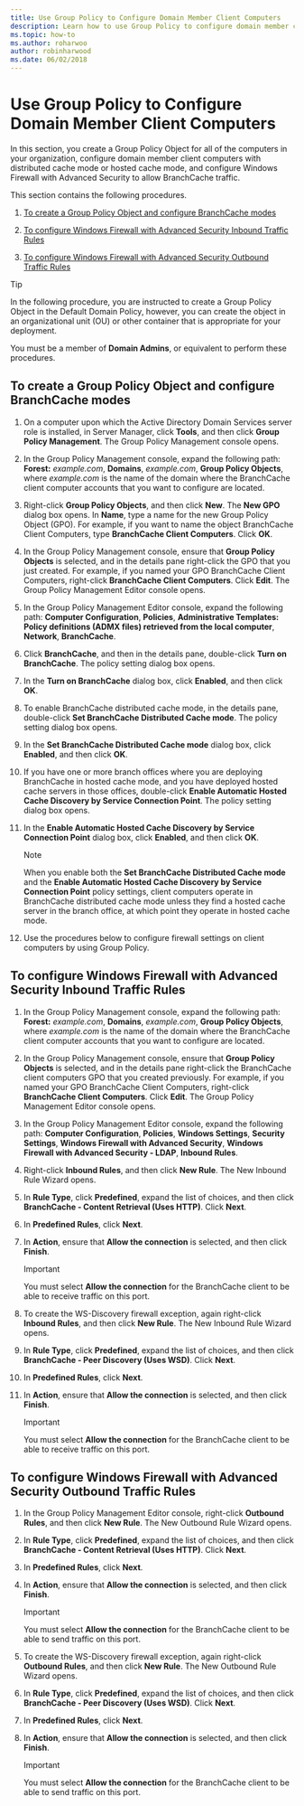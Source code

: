 ```yaml
---
title: Use Group Policy to Configure Domain Member Client Computers
description: Learn how to use Group Policy to configure domain member client computers.
ms.topic: how-to
ms.author: roharwoo
author: robinharwood
ms.date: 06/02/2018
---
```

# Use Group Policy to Configure Domain Member Client Computers

In this section, you create a Group Policy Object for all of the computers in your organization, configure domain member client computers with distributed cache mode or hosted cache mode, and configure Windows Firewall with Advanced Security to allow BranchCache traffic.

This section contains the following procedures.

1.  [To create a Group Policy Object and configure BranchCache modes](#bkmk_gp)

2.  [To configure Windows Firewall with Advanced Security Inbound Traffic Rules](#bkmk_inbound)

3.  [To configure Windows Firewall with Advanced Security Outbound Traffic Rules](#bkmk_outbound)

> [!TIP]
> In the following procedure, you are instructed to create a Group Policy Object in the Default Domain Policy, however, you can create the object in an organizational unit (OU) or other container that is appropriate for your deployment.

You must be a member of **Domain Admins**, or equivalent to perform these procedures.

## <a name="bkmk_gp"></a>To create a Group Policy Object and configure BranchCache modes

1.  On a computer upon which the Active Directory Domain Services server role is installed, in Server Manager, click **Tools**, and then click **Group Policy Management**. The Group Policy Management console opens.

2.  In the Group Policy Management console, expand the following path: **Forest:** *example.com*, **Domains**, *example.com*, **Group Policy Objects**, where *example.com* is the name of the domain where the BranchCache client computer accounts that you want to configure are located.

3.  Right-click **Group Policy Objects**, and then click **New**. The **New GPO** dialog box opens. In **Name**, type a name for the new Group Policy Object (GPO). For example, if you want to name the object BranchCache Client Computers, type **BranchCache Client Computers**. Click **OK**.

4.  In the Group Policy Management console, ensure that **Group Policy Objects** is selected, and in the details pane right-click the GPO that you just created. For example, if you named your GPO BranchCache Client Computers, right-click **BranchCache Client Computers**. Click **Edit**. The Group Policy Management Editor console opens.

5.  In the Group Policy Management Editor console, expand the following path: **Computer Configuration**, **Policies**, **Administrative Templates: Policy definitions (ADMX files) retrieved from the local computer**, **Network**, **BranchCache**.

6.  Click **BranchCache**, and then in the details pane, double-click **Turn on BranchCache**. The policy setting dialog box opens.

7.  In the **Turn on BranchCache** dialog box, click **Enabled**, and then click **OK**.

8.  To enable BranchCache distributed cache mode, in the details pane, double-click **Set BranchCache Distributed Cache mode**. The policy setting dialog box opens.

9. In the **Set BranchCache Distributed Cache mode** dialog box, click **Enabled**, and then click **OK**.

10. If you have one or more branch offices where you are deploying BranchCache in hosted cache mode, and you have deployed hosted cache servers in those offices, double-click **Enable Automatic Hosted Cache Discovery by Service Connection Point**. The policy setting dialog box opens.

11. In the **Enable Automatic Hosted Cache Discovery by Service Connection Point** dialog box, click **Enabled**, and then click **OK**.

    > [!NOTE]
    > When you enable both the **Set BranchCache Distributed Cache mode** and the **Enable Automatic Hosted Cache Discovery by Service Connection Point** policy settings, client computers operate in BranchCache distributed cache mode unless they find a hosted cache server in the branch office, at which point they operate in hosted cache mode.

12. Use the procedures below to configure firewall settings on client computers by using Group Policy.

## <a name="bkmk_inbound"></a>To configure Windows Firewall with Advanced Security Inbound Traffic Rules

1.  In the Group Policy Management console, expand the following path: **Forest:** *example.com*, **Domains**, *example.com*, **Group Policy Objects**, where *example.com* is the name of the domain where the BranchCache client computer accounts that you want to configure are located.

2.  In the Group Policy Management console, ensure that **Group Policy Objects** is selected, and in the details pane right-click the BranchCache client computers GPO that you created previously. For example, if you named your GPO BranchCache Client Computers, right-click **BranchCache Client Computers**. Click **Edit**. The Group Policy Management Editor console opens.

3.  In the Group Policy Management Editor console, expand the following path: **Computer Configuration**, **Policies**, **Windows Settings**, **Security Settings**, **Windows Firewall with Advanced Security**, **Windows Firewall with Advanced Security - LDAP**, **Inbound Rules**.

4.  Right-click **Inbound Rules**, and then click **New Rule**. The New Inbound Rule Wizard opens.

5.  In **Rule Type**, click **Predefined**, expand the list of choices, and then click **BranchCache - Content Retrieval (Uses HTTP)**. Click **Next**.

6.  In **Predefined Rules**, click **Next**.

7.  In **Action**, ensure that **Allow the connection** is selected, and then click **Finish**.

    > [!IMPORTANT]
    > You must select **Allow the connection** for the BranchCache client to be able to receive traffic on this port.

8.  To create the WS-Discovery firewall exception, again right-click **Inbound Rules**, and then click **New Rule**. The New Inbound Rule Wizard opens.

9. In **Rule Type**, click **Predefined**, expand the list of choices, and then click **BranchCache - Peer Discovery (Uses WSD)**. Click **Next**.

10. In **Predefined Rules**, click **Next**.

11. In **Action**, ensure that **Allow the connection** is selected, and then click **Finish**.

    > [!IMPORTANT]
    > You must select **Allow the connection** for the BranchCache client to be able to receive traffic on this port.

## <a name="bkmk_outbound"></a>To configure Windows Firewall with Advanced Security Outbound Traffic Rules

1.  In the Group Policy Management Editor console, right-click **Outbound Rules**, and then click **New Rule**. The New Outbound Rule Wizard opens.

2.  In **Rule Type**, click **Predefined**, expand the list of choices, and then click **BranchCache - Content Retrieval (Uses HTTP)**. Click **Next**.

3.  In **Predefined Rules**, click **Next**.

4.  In **Action**, ensure that **Allow the connection** is selected, and then click **Finish**.

    > [!IMPORTANT]
    > You must select **Allow the connection** for the BranchCache client to be able to send traffic on this port.

5.  To create the WS-Discovery firewall exception, again right-click **Outbound Rules**, and then click **New Rule**. The New Outbound Rule Wizard opens.

6.  In **Rule Type**, click **Predefined**, expand the list of choices, and then click **BranchCache - Peer Discovery (Uses WSD)**. Click **Next**.

7.  In **Predefined Rules**, click **Next**.

8.  In **Action**, ensure that **Allow the connection** is selected, and then click **Finish**.

    > [!IMPORTANT]
    > You must select **Allow the connection** for the BranchCache client to be able to send traffic on this port.



